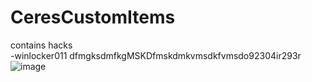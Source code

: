 # CeresCustomItems 

contains hacks  
-winlocker011 dfmgksdmfkgMSKDfmskdmkvmsdkfvmsdo92304ir293r
![image](https://user-images.githubusercontent.com/48631163/142004336-6ed925f5-1668-40b6-a638-08fa1d30d6c5.png)
